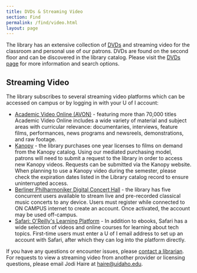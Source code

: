 ```yaml
---
title: DVDs & Streaming Video
section: Find
permalink: /find/video.html
layout: page
---
```


The library has an extensive collection of <a href="{{ '/find/dvds.html' | relative_url }}">DVDs</a> and streaming video for the classroom and personal use of our patrons. 
DVDs are found on the second floor and can be discovered in the library catalog. 
Please visit the <a href="{{ '/find/dvds.html' | relative_url }}">DVDs page</a> for more information and search options.

## Streaming Video

The library subscribes to several streaming video platforms which can be accessed on campus or by logging in with your U of I account:

- <a href="https://uidaho.idm.oclc.org/login?url=https://video.alexanderstreet.com/channel/academic-video-online" target="_blank" rel="noopener">Academic Video Online (AVON)</a> - featuring more than 70,000 titles Academic Video Online includes a wide variety of material and subject areas with curricular relevance: documentaries, interviews, feature films, performances, news programs and newsreels, demonstrations, and raw footage. 
- <a href="https://uidaho.idm.oclc.org/login?url=https://uidaho.kanopy.com/" target="_blank" rel="noopener">Kanopy</a> - the library purchases one year licenses to films on demand from the Kanopy catalog. Using our mediated purchasing model, patrons will need to submit a request to the library in order to access new Kanopy videos. Requests can be submitted via the Kanopy website. When planning to use a Kanopy video during the semester, please check the expiration dates listed in the Library catalog record to ensure uninterrupted access.
- <a href="https://www.digitalconcerthall.com/en/home" target="_blank" rel="noopener">Berliner Philharmoniker Digital Concert Hall</a> - the library has five concurrent users available to stream live and pre-recorded classical music concerts to any device. Users must register while connected to ON CAMPUS internet to create an account. Once activated, the account may be used off-campus.
- <a href="https://uidaho.idm.oclc.org/login?url=https://www.oreilly.com/library/view/temporary-access/" target="_blank" rel="noopener">Safari: O'Reilly's Learning Platform</a> - In addition to ebooks, Safari has a wide selection of videos and online courses for learning about tech topics. First-time users must enter a U of I email address to set up an account with Safari, after which they can log into the platform directly.

If you have any questions or encounter issues, please <a href="{{ '/help/' | relative_url }}">contact a librarian</a>.
For requests to view a streaming video from another provider or licensing questions, please email Jodi Haire at haire@uidaho.edu.
